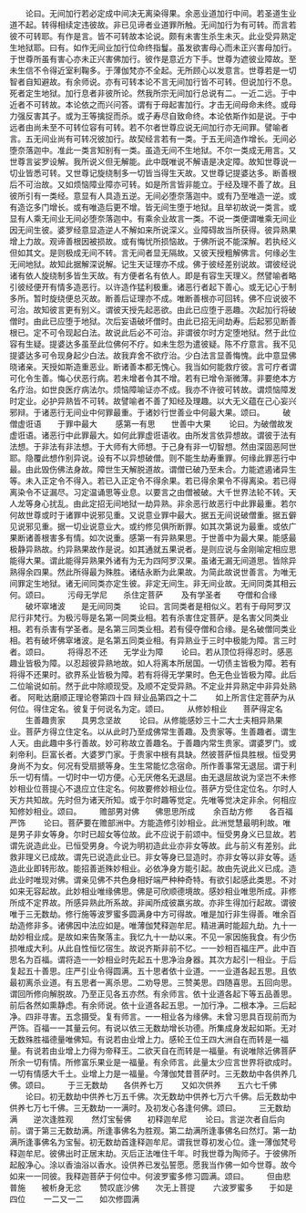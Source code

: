 <!-- { "loadSidebar": true } -->
　　论曰。无间加行若必定成中间决无离染得果。余恶业道加行中间。若圣道生业道不起。转得相续定违彼故。非已见谛者业道罪所触。无间加行为有可转。而言若彼不可转耶。有作是言。皆不可转故本论说。颇有未害生杀生未灭。此业受异熟定生地狱耶。曰有。如作无间业加行位命终指鬘。虽发欲害母心而未正兴害母加行。于世尊所虽有害心亦未正兴害佛加行。彼作是意近方下手。世尊为遮彼业障故。至未生信不令得近室利鞠多。于薄伽梵亦不全起。无所顾心以发意言。世尊若是一切智者自知避故。有余师说。亦有可转本论不言无间加行皆不可转。但说加行不息。死者定生地狱。加行息者非彼所论。然我所宗无间加行总说有二。一近二远。于中近者不可转故。本论依之而兴问答。谓有于母起害加行。才击无间母命未终。或母力强反害其子。或为王等擒捉而杀。或子寿尽自致命终。本论依斯作如是说。于中远者由尚未至不可转位容有可转。若不尔者世尊应说无间加行亦无间罪。譬喻者言。五无间业尚有可转况彼加行。故契经言若有一类。于五无间造作增长。无间必堕奈落迦中。准此一类言知别有一类。虽造无间不生地狱。不尔一类成无用言。又世尊言娑罗设解。我所说义但无解能。此中既唯说不解语是决定障。故知世尊说一切业皆悉可转。又世尊记旋绕制多一切皆当得生天故。又世尊记提婆达多。断善根后不可治故。又如烦恼障业障亦可转。如是所言皆非能立。于经及理不善了故。且彼所引有一类经。意显有人具造五逆。无间必堕奈落迦中。或有乃至唯造一逆。或有造讫多门增长。或有唯造后更不增。皆无间生堕于地狱。且举初故说一类言。或显有人乘无间业无间必堕奈落迦中。有乘余业故言一类。不说一类便谓唯乘无间业因无间生彼。婆罗经意显造逆人不解如来所说深义。业障碍故当所获得。彼异熟果增上力故。观谛善根因被损故。或有悔忧所损恼故。于佛所说不能深解。若执经义但如其文。是则极成无间不转。言无间者显无隔故。又彼天授粗解佛言。何缘必生无间地狱。故知此据解深说解。记生天证理亦不成。佛于彼经差别说故。谓彼经说诸有依人旋绕制多皆生天故。有方便者名有依人。即是有容生天理义。然譬喻者略引彼经便开有情多造恶行。以许造作猛利极重。诸恶行者起下善心。或无记心于制多所。暂时旋绕便总灭故。断善后证理亦不成。唯断善根亦可回转。佛不应说彼不可治。故知彼言更有别义。谓彼天授先起恶欲。由此已应堕于恶趣。次起加行将破僧时。由此已应堕于地狱。次后妄语破坏僧时。由此已招无间劫寿。后起邪见断善根已。定不可令现起白法。故说此后必不可治。非谓彼尔时方定堕地狱。然于此位容有生疑。提婆达多虽至此位佛何不疗。如未生怨为遣彼疑。陈不疗意言。我不见提婆达多可令现身起少白法。故我弃舍不欲疗治。少白法言显善悔愧。此中意显佛晓诸亲。天授如斯造重恶业。断诸善本都无愧心。我当如何能救疗彼。言可疗者谓可化令生善。悔心伏恶行病。若未增者令其不增。若有已增令渐微薄。非要绝本方名疗治。如世良医疗病法尔。烦恼障喻证亦不成。我亦不许彼可转故。谓烦恼障发时定业。必护异熟皆不可转。故譬喻者不善了知经及理趣。以大无义蕴在己心妄兴邪辩。于诸恶行无间业中何罪最重。于诸妙行世善业中何最大果。颂曰。
　　破僧虚诳语　　于罪中最大
　　感第一有思　　世善中大果
　　论曰。为破僧故发虚诳语。诸恶行中此罪最大。如何此罪虚诳语收。由所发言依异想故。谓彼于法有法想。于非法有非法想。于大师有大师想。于己身有非一切智想。然由深固恶阿世耶。隐覆此想作别异说。设有不以异想破僧。则不能生劫寿重罪。何缘此罪恶行中最。由此毁伤佛法身故。障世生天解脱道故。谓僧已破乃至未合。力能遮遏诸异生等。未入正定令不得入。若已入正定令不得余果。若已得余果令不得离染。若已得离染令不证漏尽。习定温诵思等业息。以要言之由僧被破。大千世界法轮不转。天人龙等身心扰乱。由此定招无间地狱一劫异熟。非余恶行故恶行中此罪最重。若尔何故世尊或时于诸罪中说邪见重。又说意业罪中最大。据五无间说破僧重。据五僻见说邪见重。据一切业说意业大。或约修见俱所断罪。如其次第说为最重。或依广果断诸善根害多有情。如次说重。感第一有异熟果思。于世善中为最大果。能感最极静异熟故。约异熟果故作是说。如其通就五果说者。是则应说与金刚喻定相应思能得大果。谓此能得异熟果外诸有为无为四阿罗汉果。虽诸无漏无间道思。皆除异熟得余四果。然此所得最为殊胜。诸结永断为此果故。为简此故说世善言。为唯无间罪定生地狱。诸无间同类亦定生彼。非定无间生。非无间业故。无间同类其相云何。颂曰。
　　污母无学尼　　杀住定菩萨
　　及有学圣者　　夺僧和合缘
　　破坏窣堵波　　是无间同类
　　论曰。言同类者是相似义。若有于母阿罗汉尼行非梵行。为极污辱是名第一同类业相。若有杀害住定菩萨。是名害父同类业相。若有杀害有学圣者。是名第三同类业相。若有侵夺僧和合缘。是名破僧同类业相。若有破坏佛窣堵波。是名第五同类业相。有异熟业于三时中极能为障。言三时者。颂曰。
　　将得忍不还　　无学业为障
　　论曰。若从顶位将得忍时。感恶趣业皆极为障。以忍超彼异熟地故。如人将离本所居国。一切债主皆极为障。若有将得不还果时。欲界系业皆极为障。若有将得无学果时。色无色业皆极为障。此后二位喻说如前。然于此中除顺现受。及顺不定受异熟。不定业并异熟定中非异处熟者。
阿毗达磨顺正理论卷第四十四
辩业品第四之十二
　　如上所言住定菩萨为从何位。得住定名。彼复于何说名为定。颂曰。
　　从修妙相业　　菩萨得定名
　　生善趣贵家　　具男念坚故
　　论曰。从修能感妙三十二大士夫相异熟果业。菩萨方得立住定名。以从此时乃至成佛常生善趣。及贵家等。生善趣者。谓生人天。由此趣中多行善故。妙可称故立善趣名。于善趣内常生贵家。谓婆罗门。或刹帝利。巨富长者。大婆罗门家。于贵家中根有具缺。然彼菩萨恒具胜根。恒受男身尚不为女。何况有受扇搋等身。生生常能忆念宿命。所作善事常无退屈。谓于利乐一切有情。一切时中一切方便。心无厌倦名无退屈。由无退屈故说为坚岂不未修妙相业位菩提心不退应立住定名。何故要修妙相业位。菩萨方受住定位名。尔时人天方共知故。先时但为诸天所知。或于尔时趣等觉定。先唯等觉决定非余。何相应知修妙相业。颂曰。
　　赡部男对佛　　佛思思所成
　　余百劫方修　　各百福严饰
　　论曰。菩萨要在赡部洲中。方能造修引妙相业。此洲觉慧最明利故。唯是男子非女等身。尔时已超女等位故。此不应说于前颂中。恒受男身义已显故。若谓先说造此业。已恒受男身。今说为明初造此业亦非女等故。此与前义有差别。此救非理义已成故。谓先已说造此业已。非女等身已显造时。亦非女等以非女等。适造此业即转形故。能招善逝殊妙相业。必依净身方能引起。故由先说此义已成。造此业时唯现对佛。谓亲见佛不共色身相好端严种种奇特。有欲引起感此类思。不对如来无容起故。此妙相业唯缘佛思。佛是可欣顺德境故。感妙相业唯思所成。非修所成不定界故。所感异熟此所系故。非闻所成彼羸劣故。亦非生得加行起故。谓彼唯于三无数劫。修行施等波罗蜜多圆满身中方可得故。唯是加行非生得善。唯余百劫造修非多。诸佛因中法应如是。唯薄伽梵释迦牟尼。精进满时能超九劫。九十一劫妙相业成。是故如来告聚落主。我忆九十一劫以来。不见一家因施我食。有少伤损唯成大利。从此自性恒忆宿生。故说齐斯非前不忆。一一妙相百福庄严。此中百思名为百福。谓将造一一妙相业时先起五十思净治身器。其次方起引一相业。于后复起五十善思。庄严引业令得圆满。五十思者依十业道。一一业道各起五思。且依最初离杀业道。有五思者一离杀思。二劝导思。三赞美思。四随喜思。五回向思。谓回所修向解脱故。乃至正见各五亦然。有余师言。依十业道各起下等五品善思。前后各然如熏静虑。有余师说。依十业道各起五思。一加行净。二根本净。三后起净。四非寻害。五念摄受。复有师言。一一相业各为缘佛。未曾习思具百现前而为严饰。百福一一其量云何。有说以依三无数劫增长功德。所集成身发起如斯。无对无数殊胜福德量唯佛知。有说若由业增上力。感轮王位王四大洲自在而转是一福量。有说若由业增上力得为帝释王。二欲天自在而转是一福量。有说唯除近佛菩萨所余一切有情。所修富乐果业是一福量。有余师言。此量太少应言世界将欲成时。一切有情感大千土。业增上力是一福量。今薄伽梵昔菩萨时。三无数劫中各供养几佛。颂曰。
　　于三无数劫　　各供养七万
　　又如次供养　　五六七千佛
　　论曰。初无数劫中供养七万五千佛。次无数劫中供养七万六千佛。后无数劫中供养七万七千佛。三无数劫一一满时。及初发心各逢何佛。颂曰。
　　三无数劫满　　逆次逢胜观
　　然灯宝髻佛　　初释迦牟尼
　　论曰。言逆次者自后向前。谓于第三无数劫满。所逢事佛名为胜观。第二劫满所逢事佛名曰然灯。第一劫满所逢事佛名为宝髻。初无数劫首逢释迦牟尼。谓我世尊初发心位。逢一薄伽梵号释迦牟尼。彼佛出时正居末劫。灭后正法唯住千年。时我世尊为陶师子。于彼佛所起殷净心。涂以香油浴以香水。设供养已发弘誓愿。愿我当作佛一如今世尊。故今如来一一同彼。我释迦菩萨于何位中。何波罗蜜多修习圆满。颂曰。
　　但由悲普施　　被析身无忿
　　赞叹底沙佛　　次无上菩提
　　六波罗蜜多　　于如是四位
　　一二又一二　　如次修圆满
